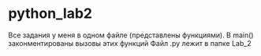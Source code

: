 # python_lab2

Все задания у меня в одном файле (представлены функциями). В main() законментированы вызовы этих функций
Файл .py лежит в папке Lab_2
